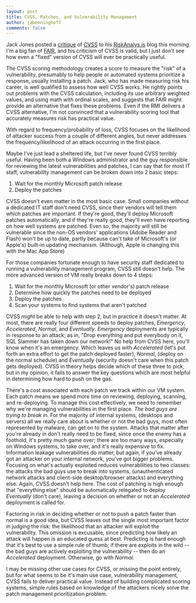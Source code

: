 ```yaml
---
layout: post
title: CVSS, Patches, and Vulnerability Management
author: jabenninghoff
comments: false
---
```

Jack Jones posted a
[critique](https://web.archive.org/web/20150426141419/http://riskmanagementinsight.com/riskanalysis/?p=909)
of [CVSS](http://www.first.org/cvss) to his
[RiskAnalys.is](https://web.archive.org/web/20160205045537/http://riskmanagementinsight.com/riskanalysis/) blog this morning. I'm a big
fan of [FAIR](http://fairwiki.riskmanagementinsight.com/), and his
criticism of CVSS is valid, but I just don't see how even a "fixed"
version of CVSS will ever be practically useful.

The CVSS scoring methodology creates a score to measure the "risk" of a
vulnerability, presumably to help people or automated systems prioritize
a response, usually installing a patch. Jack, who has made measuring
risk his career, is well qualified to assess how well CVSS works. He
rightly points out problems with the CVSS calculation, including its use
arbitrary weighted values, and using math with ordinal scales, and
suggests that FAIR might provide an alternative that fixes these
problems. Even if the RMI delivers a CVSS alternative, I'm not convinced
that a vulnerability scoring tool that accurately measures risk has
practical value.

With regard to frequency/probability of loss, CVSS focuses on the
likelihood of attacker success from a couple of different angles, but
never addresses the frequency/likelihood of an attack occurring in the
first place.

Maybe I've just lead a sheltered life, but I've never found CVSS
terribly useful. Having been both a Windows administrator and the guy
responsible for reviewing the latest vulnerabilities and patches, I can
say that for most IT staff, vulnerability management can be broken down
into 2 basic steps:

1. Wait for the monthly Microsoft patch release
2. Deploy the patches

CVSS doesn't even matter in the most basic case. Small companies without
a dedicated IT staff don't need CVSS, since their vendors will tell
them which patches are important. If they're good, they'll deploy
Microsoft patches automatically, and if they're really good, they'll
even have reporting on how well systems are patched. Even so, the
majority will still be vulnerable since the non-OS vendors' applications
(Adobe Reader and Flash) won't be up to date, partly because can't take
of Microsoft's (or Apple's) built-in updating mechanism. (Although,
Apple is changing this with the Mac App Store)

For those companies fortunate enough to have security staff dedicated
to running a vulnerability management program, CVSS still doesn't help.
The more advanced version of VM really breaks down to 4 steps:

1. Wait for the monthly Microsoft (or other vendor's) patch release
2. Determine how quickly the patches need to be deployed
3. Deploy the patches
4. Scan your systems to find systems that aren't patched

CVSS *might* be able to help with step 2, but in practice it doesn't
matter. At most, there are really four different speeds to deploy
patches, *Emergency*, *Accelerated*, *Normal*, and *Eventually*.
*Emergency* deployments are typically in response to an attack; as in,
"Drop everything and put everybody on it, SQL Slammer has taken down our
network!" No help from CVSS here, you'll know when it's an emergency.
Which leaves us with *Accelerated* (let's put forth an extra effort to
get the patch deployed faster), *Normal*, (deploy on the normal
schedule) and *Eventually* (security doesn't care when this patch gets
deployed). CVSS in theory helps decide which of these three to pick, but
in my opinion, it fails to answer the key questions which are most
helpful in determining how hard to push on the gas.

There's a cost associated with each patch we track within our VM system.
Each patch means we spend more time on reviewing, deploying, scanning,
and re-deploying. To manage this cost effectively, we need to remember
why we're managing vulnerabilities in the first place. *The bad guys are
trying to break in.* For the majority of internal systems, (desktops and
servers) all we really care about is whether or not the bad guys, most
often represented by malware, can get on to the system. Attacks that
matter after you're already in don't really need to be fixed, since once
the enemy has a foothold, it's pretty much game over; there are too many
ways, especially on Windows systems, to take over, and it's really
expensive to fix. Information leakage vulnerabilities do matter, but
again, if you've already got an attacker on your internal network,
you've got bigger problems. Focusing on what's actually exploited
reduces vulnerabilities to two classes: the attacks the bad guys use to
break into systems, (unauthenticated network attacks and client-side
desktop/browser attacks) and everything else. Again, CVSS doesn't help
here. The cost of patching is high enough that "everything else" should
be automatically relegated to deploy *Eventually* (don't care), leaving
a decision on whether or not an *Accelerated* deployment is called for.

Factoring in risk in deciding whether or not to push a patch faster than
normal is a good idea, but CVSS leaves out the single most important
factor in judging the risk: the likelihood that an attacker will exploit
the vulnerability. This omission is excusable, since predicting how
likely an attack will happen is an educated guess at best. Predicting is
hard enough that it's best to use a simple rule of thumb; if there are
exploits in the wild -- the bad guys are actively exploiting the
vulnerability -- then do an *Accelerated* deployment. Otherwise, go with
*Normal*.

I may be missing other use cases for CVSS, or missing the point
entirely, but for what seems to be it's main use case, vulnerability
management, CVSS fails to deliver practical value. Instead of building
complicated scoring systems, simple rules based on knowledge of the
attackers nicely solve the patch management prioritization problem.
